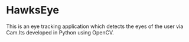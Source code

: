 # HawksEye
This is an eye tracking application which detects the eyes of the user via Cam.Its developed in Python using OpenCV.
